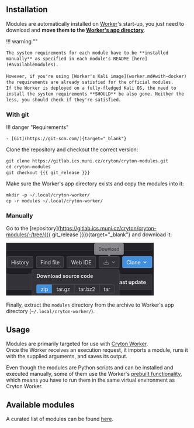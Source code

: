 ## Installation

[//]: # (TODO: this will be renamed as `Using unofficial modules` and it will be a section in the new modules page; also probably much simpler)

Modules are automatically installed on [Worker](worker.md)'s start-up, you just need to download and **move them to the [Worker's app directory](worker.md#cryton_worker_app_directory)**.

!!! warning ""

    The system requirements for each module have to be **installed manually** as specified in each module's README [here](#availablemodules).

    However, if you're using [Worker's Kali image](worker.md#with-docker) the requirements are already satisfied for the official modules.  
    If the Worker is deployed on a fully-fledged Kali OS, the need to install the system requirements **SHOULD** be also gone. Neither the less, you should check if they're satisfied.

### With git
!!! danger "Requirements"

    - [Git](https://git-scm.com/){target="_blank"}

Clone the repository and checkout the correct version:
```shell
git clone https://gitlab.ics.muni.cz/cryton/cryton-modules.git
cd cryton-modules
git checkout {{{ git_release }}}
```

Make sure the Worker's app directory exists and copy the modules into it:
```shell
mkdir -p ~/.local/cryton-worker/
cp -r modules ~/.local/cryton-worker/
```

### Manually
Go to the [repository](https://gitlab.ics.muni.cz/cryton/cryton-modules/-/tree/{{{ git_release }}}){target="_blank"} and download it:

![](../images/gitlab-download.png)

Finally, extract the `modules` directory from the archive to Worker's app directory (`~/.local/cryton-worker/`).

## Usage
Modules are primarily targeted for use with [Cryton Worker](worker.md).  
Once the Worker receives an execution request, it imports a module, runs it with the supplied arguments, and saves its output.

Even though the modules are Python scripts and can be installed and executed manually, some of them use the Worker's 
[prebuilt functionality](../development/modules.md#prebuilt-functionality), which means you have to run them 
in the same virtual environment as Cryton Worker.

## Available modules
A curated list of modules can be found [here](../modules.md).
